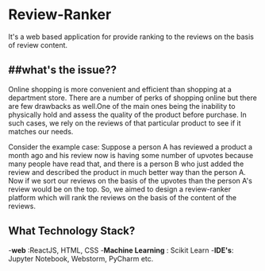 # Review-Ranker
It's a web based application for provide ranking to the reviews on the basis of review content.

##what's the issue??
--------------------

Online shopping is more convenient and efficient than shopping at a department store.
There are a number of perks of shopping online but there are few drawbacks as well.One of the main ones being the inability to physically hold and assess the quality of the product before purchase.
In such cases, we rely on the reviews of that particular product to see if it matches our needs.

Consider the example case:
   Suppose a person A has reviewed a product a month ago and his review now is having some number of upvotes because many people have read that,
   and there is a person B who just added the review and described the product in much better way than the person A. Now if we sort our reviews on the
   basis of the upvotes than the person A's review would be on the top.
   So, we aimed to design a review-ranker platform which will rank the reviews on the basis of the content of the reviews.

## What Technology Stack?
-**web** :ReactJS, HTML, CSS
-**Machine Learning** : Scikit Learn
-**IDE's**: Jupyter Notebook, Webstorm, PyCharm etc.
